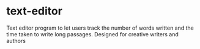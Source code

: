 # text-editor
Text editor program to let users track the number of words written and the time taken to write long passages. 
Designed for creative writers and authors

